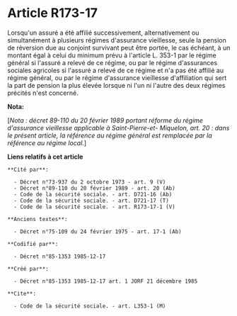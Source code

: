 # Article R173-17

Lorsqu'un assuré a été affilié successivement, alternativement ou simultanément à plusieurs régimes d'assurance vieillesse,
seule la pension de réversion due au conjoint survivant peut être portée, le cas échéant, à un montant égal à celui du
minimum prévu à l'article L. 353-1 par le régime général si l'assuré a relevé de ce régime, ou par le régime d'assurances
sociales agricoles si l'assuré a relevé de ce régime et n'a pas été affilié au régime général, ou par le régime d'assurance
vieillesse d'affiliation qui sert la part de pension la plus élevée lorsque ni l'un ni l'autre des deux régimes précités
n'est concerné.

**Nota:**

[*Nota : décret 89-110 du 20 février 1989 portant réforme du régime d'assurance vieillesse applicable à Saint-Pierre-et-
Miquelon, art. 20 : dans le présent article, la référence au régime général est remplacée par la référence au régime local.*]

**Liens relatifs à cet article**

	**Cité par**:

	  - Décret n°73-937 du 2 octobre 1973 - art. 9 (V)
	  - Décret n°89-110 du 20 février 1989 - art. 20 (Ab)
	  - Code de la sécurité sociale. - art. D721-16 (Ab)
	  - Code de la sécurité sociale. - art. D721-17 (T)
	  - Code de la sécurité sociale. - art. R173-17-1 (V)

	**Anciens textes**:

	  - Décret n°75-109 du 24 février 1975 - art. 17-1 (Ab)

	**Codifié par**:

	  - Décret n°85-1353 1985-12-17

	**Créé par**:

	  - Décret n°85-1353 1985-12-17 art. 1 JORF 21 décembre 1985

	**Cite**:

	  - Code de la sécurité sociale. - art. L353-1 (M)
